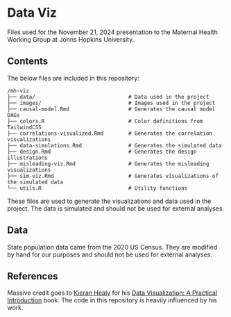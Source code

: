# Data Viz

Files used for the November 21, 2024 presentation to the Maternal Health Working Group at Johns Hopkins University.

## Contents

The below files are included in this repository:

```
/mh-viz
├── data/                              # Data used in the project
├── images/                            # Images used in the project
├── causal-model.Rmd                   # Generates the causal model DAGs
├── colors.R                           # Color definitions from TailwindCSS
├── correlations-visualized.Rmd        # Generates the correlation visualizations
├── data-simulations.Rmd               # Generates the simulated data
├── design.Rmd                         # Generates the design illustrations
├── misleading-viz.Rmd                 # Generates the misleading visualizations
├── sim-viz.Rmd                        # Generates visualizations of the simulated data
└── utils.R                            # Utility functions
```

These files are used to generate the visualizations and data used in the project. The data is simulated and should not be used for external analyses.

## Data

State population data came from the 2020 US Census. They are modified by hand for our purposes and should not be used for external analyses.

## References

Massive credit goes to [Kieran Healy](https://kieranhealy.org/) for his [Data Visualization: A Practical Introduction](https://socviz.co/) book. The code in this repository is heavily influenced by his work.